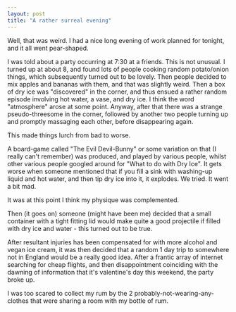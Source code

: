 ```yaml
---
layout: post
title: "A rather surreal evening"
---
```

Well, that was weird. I had a nice long evening of work planned for tonight,
and it all went pear-shaped.

I was told about a party occurring at 7:30 at a friends. This is not unusual.
I turned up at about 8, and found lots of people cooking random potato/onion
things, which subsequently turned out to be lovely. Then people decided to mix
apples and bananas with them, and that was slightly weird. Then a box of dry
ice was "discovered" in the corner, and thus ensued a rather random episode
involving hot water, a vase, and dry ice. I think the word "atmosphere" arose
at some point. Anyway, after that there was a strange pseudo-threesome in the
corner, followed by another two people turning up and promptly massaging each
other, before disappearing again.

This made things lurch from bad to worse.

A board-game called "The Evil Devil-Bunny" or some variation on that (I really
can't remember) was produced, and played by various people, whilst other
various people googled around for "What to do with Dry Ice". It gets worse
when someone mentioned that if you fill a sink with washing-up liquid and hot
water, and then tip dry ice into it, it explodes. We tried. It went a bit mad.

It was at this point I think my physique was complemented.

Then (it goes on) someone (might have been me) decided that a small container
with a tight fitting lid would make quite a good projectile if filled with dry
ice and water - this turned out to be true.

After resultant injuries has been compensated for with more alcohol and vegan
ice cream, it was then decided that a random 1 day trip to somewhere not in
England would be a really good idea. After a frantic array of internet
searching for cheap flights, and then disappointment coinciding with the
dawning of information that it's valentine's day this weekend, the party broke
up.

I was too scared to collect my rum by the 2 probably-not-wearing-any-clothes
that were sharing a room with my bottle of rum.

